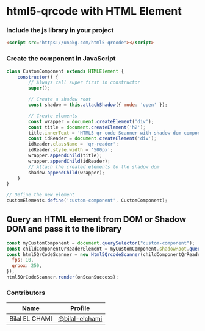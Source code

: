 # html5-qrcode with HTML Element

### Include the js library in your project
```html
<script src="https://unpkg.com/html5-qrcode"></script>
```

### Create the component in JavaScript
```js
class CustomComponent extends HTMLElement {
    constructor() {
        // Always call super first in constructor
        super();

        // Create a shadow root
        const shadow = this.attachShadow({ mode: 'open' });

        // Create elements
        const wrapper = document.createElement('div');
        const title = document.createElement('h2');
        title.innerText = 'HTML5 qr-code Scanner with shadow dom components';
        const idReader = document.createElement('div');
        idReader.className = 'qr-reader';
        idReader.style.width = '500px';
        wrapper.appendChild(title);
        wrapper.appendChild(idReader);
        // Attach the created elements to the shadow dom
        shadow.appendChild(wrapper);
    }
}

// Define the new element
customElements.define('custom-component', CustomComponent);
```

## Query an HTML element from DOM or Shadow DOM and pass it to the library

```js
const myCustomComponent = document.querySelector("custom-component");
const childComponentQrReaderElement = myCustomComponent.shadowRoot.querySelector("div.qr-reader");
const html5QrCodeScanner = new Html5QrcodeScanner(childComponentQrReaderElement, {
  fps: 10,
  qrbox: 250,
});
html5QrCodeScanner.render(onScanSuccess);
```

### Contributors
| Name | Profile|
| ----- | ------ |
| Bilal EL CHAMI | [@bilal-elchami](https://github.com/bilal-elchami) |